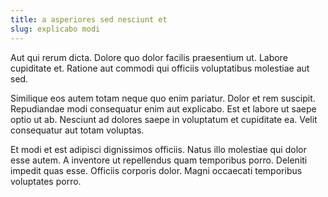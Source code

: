 ```yaml
---
title: a asperiores sed nesciunt et
slug: explicabo modi
---
```


Aut qui rerum dicta. Dolore quo dolor facilis praesentium ut. Labore cupiditate et. Ratione aut commodi qui officiis voluptatibus molestiae aut sed.

Similique eos autem totam neque quo enim pariatur. Dolor et rem suscipit. Repudiandae modi consequatur enim aut explicabo. Est et labore ut saepe optio ut ab. Nesciunt ad dolores saepe in voluptatum et cupiditate ea. Velit consequatur aut totam voluptas.

Et modi et est adipisci dignissimos officiis. Natus illo molestiae qui dolor esse autem. A inventore ut repellendus quam temporibus porro. Deleniti impedit quas esse. Officiis corporis dolor. Magni occaecati temporibus voluptates porro.
